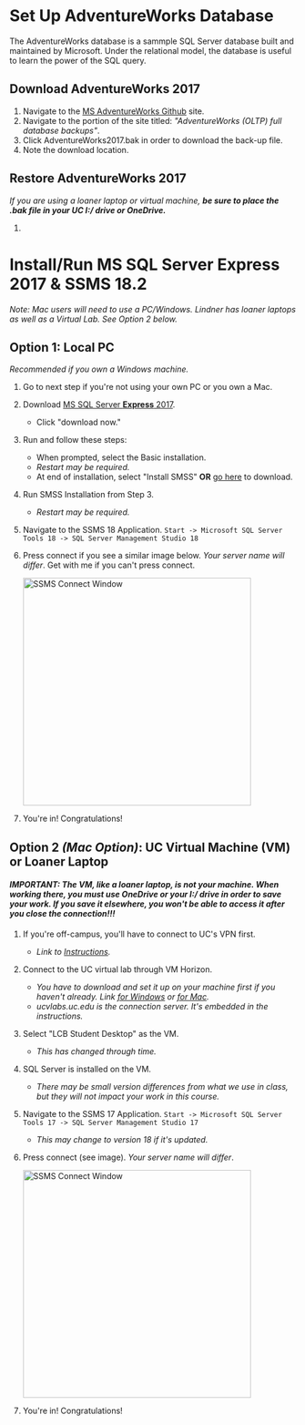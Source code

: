 # Set Up AdventureWorks Database

The AdventureWorks database is a sammple SQL Server database built and maintained by Microsoft. Under the relational model, the database is useful to learn the power of the SQL query.

## Download AdventureWorks 2017

1. Navigate to the [MS AdventureWorks Github](https://github.com/microsoft/sql-server-samples/releases/tag/adventureworks) site.
2. Navigate to the portion of the site titled: *"AdventureWorks (OLTP) full database backups"*.
3. Click AdventureWorks2017.bak in order to download the back-up file.
4. Note the download location.

## Restore AdventureWorks 2017

*If you are using a loaner laptop or virtual machine, **be sure to place the .bak file in your UC I:/ drive or OneDrive.***

1.


# Install/Run MS SQL Server Express 2017 & SSMS 18.2

*Note: Mac users will need to use a PC/Windows. Lindner has loaner laptops as well as a Virtual Lab. See Option 2 below.*

## Option 1: Local PC

*Recommended if you own a Windows machine.*

1. Go to next step if you're not using your own PC or you own a Mac.
2. Download [MS SQL Server **Express** 2017](https://www.microsoft.com/en-us/sql-server/sql-server-editions-express).
    + Click "download now."
3. Run and follow these steps:
    + When prompted, select the Basic installation.
    + *Restart may be required.*
    + At end of installation, select "Install SMSS" **OR** [go here](https://docs.microsoft.com/en-us/sql/ssms/download-sql-server-management-studio-ssms?redirectedfrom=MSDN&view=sql-server-2017) to download.
4. Run SMSS Installation from Step 3.
    + *Restart may be required.*
5. Navigate to the SSMS 18 Application. `Start -> Microsoft SQL Server Tools 18 -> SQL Server Management Studio 18`
6. Press connect if you see a similar image below. *Your server name will differ*. Get with me if you can't press connect.

    <img src="img/ssms-connect.jpg" alt="SSMS Connect Window" width="400"/>
 
7. You're in! Congratulations!

## Option 2 *(Mac Option)*: UC Virtual Machine (VM) or Loaner Laptop 

#### *IMPORTANT: The VM, like a loaner laptop, is not your machine. When working there, you must use OneDrive or your I:/ drive in order to save your work. If you save it elsewhere, you won't be able to access it after you close the connection!!!*

1. If you're off-campus, you'll have to connect to UC's VPN first.
    + *Link to [Instructions](https://kb.uc.edu/KBArticles/VPN-InstallandUse.aspx).*
2. Connect to the UC virtual lab through VM Horizon. 
    + *You have to download and set it up on your machine first if you haven't already. Link [for Windows](https://kb.uc.edu/KBArticles/UCVLabs-Windows.aspx) or [for Mac](https://kb.uc.edu/KBArticles/UCVLabs-MacOSX.aspx).*
    + *ucvlabs.uc.edu is the connection server. It's embedded in the instructions.*
4. Select "LCB Student Desktop" as the VM. 
    + *This has changed through time.*
5. SQL Server is installed on the VM. 
    + *There may be small version differences from what we use in class, but they will not impact your work in this course.*
6. Navigate to the SSMS 17 Application. `Start -> Microsoft SQL Server Tools 17 -> SQL Server Management Studio 17` 
    + *This may change to version 18 if it's updated.*
7. Press connect (see image). *Your server name will differ*. 

    <img src="img/ssms-connect-2.jpg" alt="SSMS Connect Window" width="400"/>

7. You're in! Congratulations!

<!--
## Download and install AdventureWorks

[*AdventureWorks GitHub*](https://github.com/Microsoft/sql-server-samples/blob/master/samples/databases/adventure-works/README.md)

We will **install from a backup**!!! There are multiple options.

1. *Use AdventureWorks 2014.* It is important to ensure that the AdventureWorks version is compatible with the version of SQL Server. The year of AdventureWorks must be less than or equal to the year of SQL Server. No one should run a SQL Server version prior to 2014, so this shouldn't be an issue. AdventureWorks 2014 will work just fine with SQL Server 2017.
-->


